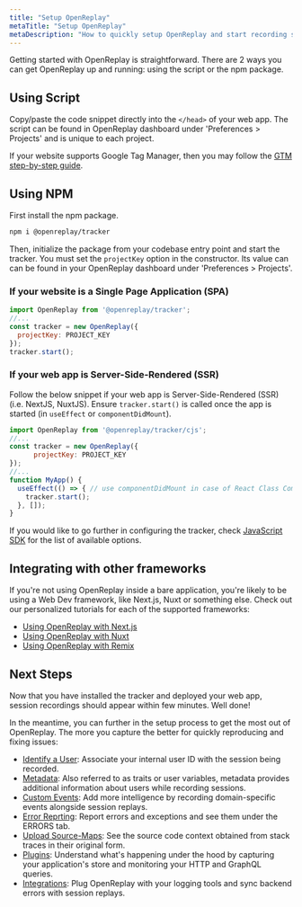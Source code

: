 ```yaml
---
title: "Setup OpenReplay"
metaTitle: "Setup OpenReplay"
metaDescription: "How to quickly setup OpenReplay and start recording sessions and metrics."
---
```


Getting started with OpenReplay is straightforward. There are 2 ways you can get OpenReplay up and running: using the script or the npm package.

## Using Script

Copy/paste the code snippet directly into the `</head>` of your web app. The script can be found in OpenReplay dashboard under 'Preferences > Projects' and is unique to each project.

If your website supports Google Tag Manager, then you may follow the [GTM step-by-step guide](/integrations/google-tag-manager).

## Using NPM

First install the npm package.

```bash
npm i @openreplay/tracker
```

Then, initialize the package from your codebase entry point and start the tracker. You must set the `projectKey` option in the constructor. Its value can can be found in your OpenReplay dashboard under 'Preferences > Projects'.

### If your website is a Single Page Application (SPA)

```js
import OpenReplay from '@openreplay/tracker';
//...
const tracker = new OpenReplay({
  projectKey: PROJECT_KEY
});
tracker.start();
```

### If your web app is Server-Side-Rendered (SSR)

Follow the below snippet if your web app is Server-Side-Rendered (SSR) (i.e. NextJS, NuxtJS). Ensure `tracker.start()` is called once the app is started (in `useEffect` or `componentDidMount`).

```js
import OpenReplay from '@openreplay/tracker/cjs';
//...
const tracker = new OpenReplay({
      projectKey: PROJECT_KEY
});
//...
function MyApp() {
  useEffect(() => { // use componentDidMount in case of React Class Component
    tracker.start();
  }, []);
}
```

If you would like to go further in configuring the tracker, check [JavaScript SDK](/installation/javascript-sdk#options) for the list of available options.

## Integrating with other frameworks
If you're not using OpenReplay inside a bare application, you're likely to be using a Web Dev framework, like Next.js, Nuxt or something else.
Check out our personalized tutorials for each of the supported frameworks:

- [Using OpenReplay with Next.js](/tutorials/next)
- [Using OpenReplay with Nuxt](/tutorials/nuxt)
- [Using OpenReplay with Remix](/tutorials/remix)

## Next Steps

Now that you have installed the tracker and deployed your web app, session recordings should appear within few minutes. Well done!

In the meantime, you can further in the setup process to get the most out of OpenReplay. The more you capture the better for quickly reproducing and fixing issues:
- [Identify a User](/installation/identify-user): Associate your internal user ID with the session being recorded.
- [Metadata](/installation/metadata): Also referred to as traits or user variables, metadata provides additional information about users while recording sessions.
- [Custom Events](/installation/custom-events): Add more intelligence by recording domain-specific events alongside session replays.
- [Error Reprting](/installation/error-reporting): Report errors and exceptions and see them under the ERRORS tab.
- [Upload Source-Maps](/installation/upload-sourcemaps): See the source code context obtained from stack traces in their original form.
- [Plugins](/plugins): Understand what's happening under the hood by capturing your application's store and monitoring your HTTP and GraphQL queries.
- [Integrations](/integrations): Plug OpenReplay with your logging tools and sync backend errors with session replays.
